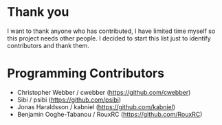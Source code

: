 Thank you
==========
I want to thank anyone who has contributed, I have limited time myself so this
project needs other people. I decided to start this list just to identify
contributors and thank them.


Programming Contributors
=========================
- Christopher Webber / cwebber (https://github.com/cwebber)
- Sibi / psibi (https://github.com/psibi)
- Jonas Haraldsson / kabniel (https://github.com/kabniel)
- Benjamin Ooghe-Tabanou / RouxRC (https://github.com/RouxRC)
